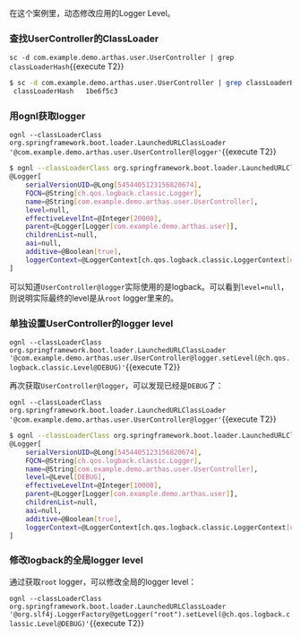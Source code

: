 

在这个案例里，动态修改应用的Logger Level。


### 查找UserController的ClassLoader

`sc -d com.example.demo.arthas.user.UserController | grep classLoaderHash`{{execute T2}}

```bash
$ sc -d com.example.demo.arthas.user.UserController | grep classLoaderHash
 classLoaderHash   1be6f5c3
```

### 用ognl获取logger

`ognl --classLoaderClass org.springframework.boot.loader.LaunchedURLClassLoader '@com.example.demo.arthas.user.UserController@logger'`{{execute T2}}

```bash
$ ognl --classLoaderClass org.springframework.boot.loader.LaunchedURLClassLoader '@com.example.demo.arthas.user.UserController@logger'
@Logger[
    serialVersionUID=@Long[5454405123156820674],
    FQCN=@String[ch.qos.logback.classic.Logger],
    name=@String[com.example.demo.arthas.user.UserController],
    level=null,
    effectiveLevelInt=@Integer[20000],
    parent=@Logger[Logger[com.example.demo.arthas.user]],
    childrenList=null,
    aai=null,
    additive=@Boolean[true],
    loggerContext=@LoggerContext[ch.qos.logback.classic.LoggerContext[default]],
]
```

可以知道`UserController@logger`实际使用的是logback。可以看到`level=null`，则说明实际最终的level是从`root` logger里来的。

### 单独设置UserController的logger level

`ognl --classLoaderClass org.springframework.boot.loader.LaunchedURLClassLoader '@com.example.demo.arthas.user.UserController@logger.setLevel(@ch.qos.logback.classic.Level@DEBUG)'`{{execute T2}}

再次获取`UserController@logger`，可以发现已经是`DEBUG`了：

`ognl --classLoaderClass org.springframework.boot.loader.LaunchedURLClassLoader '@com.example.demo.arthas.user.UserController@logger'`{{execute T2}}

```bash
$ ognl --classLoaderClass org.springframework.boot.loader.LaunchedURLClassLoader '@com.example.demo.arthas.user.UserController@logger'
@Logger[
    serialVersionUID=@Long[5454405123156820674],
    FQCN=@String[ch.qos.logback.classic.Logger],
    name=@String[com.example.demo.arthas.user.UserController],
    level=@Level[DEBUG],
    effectiveLevelInt=@Integer[10000],
    parent=@Logger[Logger[com.example.demo.arthas.user]],
    childrenList=null,
    aai=null,
    additive=@Boolean[true],
    loggerContext=@LoggerContext[ch.qos.logback.classic.LoggerContext[default]],
]
```

### 修改logback的全局logger level

通过获取`root` logger，可以修改全局的logger level：

`ognl --classLoaderClass org.springframework.boot.loader.LaunchedURLClassLoader '@org.slf4j.LoggerFactory@getLogger("root").setLevel(@ch.qos.logback.classic.Level@DEBUG)'`{{execute T2}}

